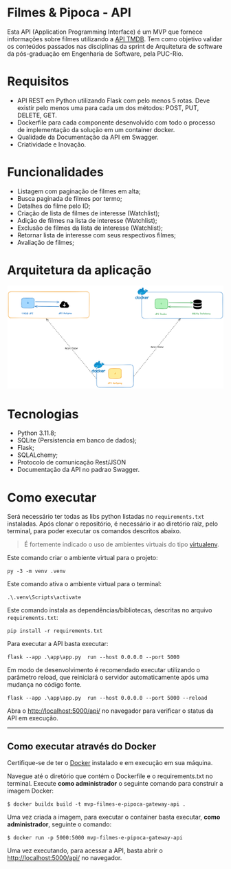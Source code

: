 # Filmes & Pipoca - API

Esta API (Application Programming Interface) é um MVP que fornece informações sobre filmes utilizando a [API TMDB](https://developer.themoviedb.org/reference/intro/getting-started).
Tem como objetivo validar os conteúdos passados nas disciplinas da sprint de Arquitetura de software da pós-graduação em Engenharia de Software, pela PUC-Rio.

# Requisitos

- API REST em Python utilizando Flask com pelo menos 5 rotas. Deve existir pelo menos uma para cada um dos métodos: POST, PUT, DELETE, GET.
- Dockerfile para cada componente desenvolvido com todo o processo de implementação da solução em um container docker.
- Qualidade da Documentação da API em Swagger.
- Criatividade e Inovação.

# Funcionalidades

- Listagem com paginação de filmes em alta;
- Busca paginada de filmes por termo;
- Detalhes do filme pelo ID;
- Criação de lista de filmes de interesse (Watchlist);
- Adição de filmes na lista de interesse (Watchlist);
- Exclusão de filmes da lista de interesse (Watchlist);
- Retornar lista de interesse com seus respectivos filmes;
- Avaliação de filmes;

# Arquitetura da aplicação

![fluxograma](https://github.com/jonathangsilveira/mvp-filmes-e-pipoca-gateway-api/blob/main/fluxograma.png)

# Tecnologias

- Python 3.11.8;
- SQLite (Persistencia em banco de dados);
- Flask;
- SQLALchemy;
- Protocolo de comunicação Rest/JSON
- Documentação da API no padrao Swagger.

# Como executar

Será necessário ter todas as libs python listadas no `requirements.txt` instaladas.
Após clonar o repositório, é necessário ir ao diretório raiz, pelo terminal, para poder executar os comandos descritos abaixo.

> É fortemente indicado o uso de ambientes virtuais do tipo [virtualenv](https://virtualenv.pypa.io/en/latest/installation.html).

Este comando criar o ambiente virtual para o projeto:

```
py -3 -m venv .venv
```

Este comando ativa o ambiente virtual para o terminal:

```
.\.venv\Scripts\activate
```

Este comando instala as dependências/bibliotecas, descritas no arquivo `requirements.txt`:

```
pip install -r requirements.txt
```

Para executar a API basta executar:

```
flask --app .\app\app.py  run --host 0.0.0.0 --port 5000
```

Em modo de desenvolvimento é recomendado executar utilizando o parâmetro reload, que reiniciará o servidor
automaticamente após uma mudança no código fonte. 

```
flask --app .\app\app.py  run --host 0.0.0.0 --port 5000 --reload
```

Abra o [http://localhost:5000/api/](http://localhost:5000/api) no navegador para verificar o status da API em execução.

---
## Como executar através do Docker

Certifique-se de ter o [Docker](https://docs.docker.com/engine/install/) instalado e em execução em sua máquina.

Navegue até o diretório que contém o Dockerfile e o requirements.txt no terminal.
Execute **como administrador** o seguinte comando para construir a imagem Docker:

```
$ docker buildx build -t mvp-filmes-e-pipoca-gateway-api .
```

Uma vez criada a imagem, para executar o container basta executar, **como administrador**, seguinte o comando:

```
$ docker run -p 5000:5000 mvp-filmes-e-pipoca-gateway-api
```

Uma vez executando, para acessar a API, basta abrir o [http://localhost:5000/api/](http://localhost:5000/api/) no navegador.
